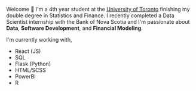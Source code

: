 Welcome 👋 I'm a 4th year student at the [University of Toronto](https://www.utoronto.ca/) finishing my double degree in Statistics and Finance. I recently completed a Data Scientist internship with the Bank of Nova Scotia and I'm passionate about **Data**, **Software Development**, and **Financial Modeling**.

I'm currently working with,

-   React (JS)
-   SQL
-   Flask (Python)
-   HTML/SCSS
-   PowerBI
-   R
